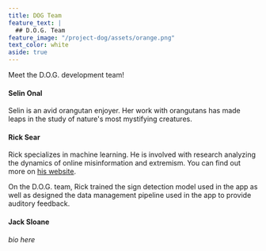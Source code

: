 ```yaml
---
title: DOG Team
feature_text: |
  ## D.O.G. Team
feature_image: "/project-dog/assets/orange.png"
text_color: white
aside: true
---
```


Meet the D.O.G. development team!

#### Selin Onal

Selin is an avid orangutan enjoyer. Her work with orangutans has made leaps in the study of nature's most mystifying creatures.  

#### Rick Sear

Rick specializes in machine learning. He is involved with research analyzing the dynamics of online misinformation and extremism. You can find out more on [his website](https://searri.github.io).

On the D.O.G. team, Rick trained the sign detection model used in the app as well as designed the data management pipeline used in the app to provide auditory feedback. 

#### Jack Sloane

*bio here*
